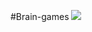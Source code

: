 #Brain-games
<a href="https://codeclimate.com/github/Tatarization/project/maintainability"><img src="https://api.codeclimate.com/v1/badges/40c028215cb3a8af7395/maintainability" /></a>
